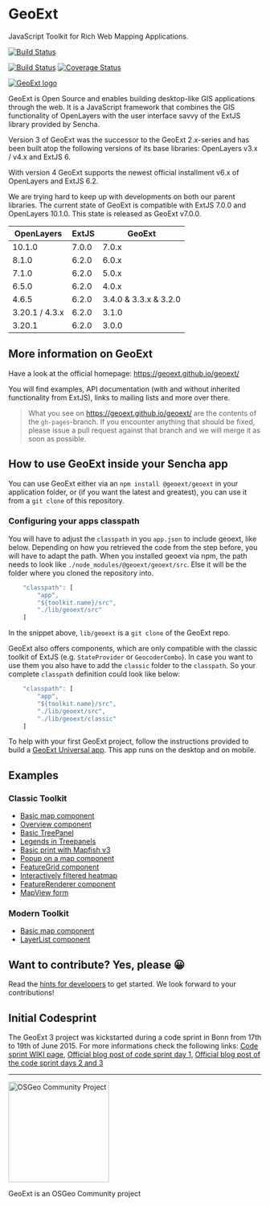 # GeoExt

JavaScript Toolkit for Rich Web Mapping Applications.

[![Build Status](https://github.com/geoext/geoext/actions/workflows/on-push-master.yml/badge.svg)](https://github.com/geoext/geoext/actions/workflows/on-push-master.yml?query=branch%3Amaster)

[![Build Status](https://travis-ci.org/geoext/geoext.svg?branch=master)](https://travis-ci.org/geoext/geoext)
[![Coverage Status](https://coveralls.io/repos/geoext/geoext/badge.svg?branch=master&service=github)](https://coveralls.io/github/geoext/geoext?branch=master)

[![GeoExt logo](https://geoext.github.io/geoext/website-resources/img/GeoExt-logo.png)](https://geoext.github.io/geoext/)

GeoExt is Open Source and enables building desktop-like GIS applications through the web. It is a JavaScript framework that combines the GIS functionality of OpenLayers with the user interface savvy of the ExtJS library provided by Sencha.

Version 3 of GeoExt was the successor to the GeoExt 2.x-series and has been built atop the following versions of its base libraries: OpenLayers v3.x / v4.x and ExtJS 6.

With version 4 GeoExt supports the newest official installment v6.x of OpenLayers and ExtJS 6.2.

We are trying hard to keep up with developments on both our parent libraries.
The current state of GeoExt is compatible with ExtJS 7.0.0 and OpenLayers 10.1.0. This state is released as GeoExt v7.0.0.

| OpenLayers       | ExtJS | GeoExt         |
| ---------------- | ----- | -------------- |
| 10.1.0           | 7.0.0 | 7.0.x         |
| 8.1.0            | 6.2.0 | 6.0.x          |
| 7.1.0            | 6.2.0 | 5.0.x          |
| 6.5.0            | 6.2.0 | 4.0.x          |
| 4.6.5            | 6.2.0 | 3.4.0 & 3.3.x & 3.2.0  |
| 3.20.1 / 4.3.x   | 6.2.0 | 3.1.0          |
| 3.20.1           | 6.2.0 | 3.0.0          |

## More information on GeoExt

Have a look at the official homepage: https://geoext.github.io/geoext/

You will find examples, API documentation (with and without inherited functionality from ExtJS), links to mailing lists and more over there.

> What you see on https://geoext.github.io/geoext/ are the contents of the `gh-pages`-branch. If you encounter anything that should be fixed, please issue a pull request against that branch and we will merge it as soon as possible.

## How to use GeoExt inside your Sencha app

You can use GeoExt either via an `npm install @geoext/geoext` in your application folder, or (if you want the latest and greatest), you can use it from a `git clone` of this repository.

### Configuring your apps classpath

You will have to adjust the `classpath` in you `app.json` to include geoext, like below.
Depending on how you retrieved the code from the step before, you will have to adapt the path.
When you installed geoext via npm, the path needs to look like `./node_modules/@geoext/geoext/src`.
Else it will be the folder where you cloned the repository into.

```javascript
    "classpath": [
        "app",
        "${toolkit.name}/src",
        "./lib/geoext/src"
    ]
```

In the snippet above, `lib/geoext` is a `git clone` of the GeoExt repo.

GeoExt also offers components, which are only compatible with the classic
toolkit of ExtJS (e.g. `StateProvider` or `GeocoderCombo`).
In case you want to use them you also have to add the `classic` folder to the
`classpath`. So your complete `classpath` definition could look like below:

```javascript
    "classpath": [
        "app",
        "${toolkit.name}/src",
        "./lib/geoext/src",
        "./lib/geoext/classic"
    ]
```

To help with your first GeoExt project, follow the instructions provided to build a [GeoExt Universal app](universal-app.md). This app runs on the desktop and on mobile.

## Examples

### Classic Toolkit

* [Basic map component](https://geoext.github.io/geoext/master/examples/component/map.html)
* [Overview component](https://geoext.github.io/geoext/master/examples/component/overviewMap.html)
* [Basic TreePanel](https://geoext.github.io/geoext/master/examples/tree/panel.html)
* [Legends in Treepanels](https://geoext.github.io/geoext/master/examples/tree/tree-legend-simple.html)
* [Basic print with Mapfish v3](https://geoext.github.io/geoext/master/examples/print/basic-mapfish.html)
* [Popup on a map component](https://geoext.github.io/geoext/master/examples/popup/gx-popup.html)
* [FeatureGrid component](https://geoext.github.io/geoext/master/examples/features/grid.html)
* [Interactively filtered heatmap](https://geoext.github.io/geoext/master/examples/filtered-heatmap/filtered-heatmap.html)
* [FeatureRenderer component](https://geoext.github.io/geoext/master/examples/renderer/renderer.html)
* [MapView form](https://geoext.github.io/geoext/master/examples/mapviewform/mapviewform.html)

### Modern Toolkit

* [Basic map component ](https://geoext.github.io/geoext/master/examples/modern-map/modern-map.html)
* [LayerList component ](https://geoext.github.io/geoext/master/examples/modern-layerlist/modern-layerlist.html)


## Want to contribute? Yes, please 😀

Read the [hints for developers](CONTRIBUTING.md) to get started. We look forward
to your contributions!

## Initial Codesprint

The GeoExt 3 project was kickstarted during a code sprint in Bonn from 17th to 19th of June 2015. 
For more informations check the following links:
[Code sprint WIKI page](https://github.com/geoext/geoext/wiki/GeoExt-3-Codesprint), 
[Official blog post of code sprint day 1](http://geoext.blogspot.de/2015/06/geoext-is-getting-3.html), 
[Official blog post of the code sprint days 2 and 3](http://geoext.blogspot.de/2015/06/geoext-3-codesprint-day-2-and-3.html)

---------

<a href="https://www.osgeo.org/projects/geoext/">
<img src="https://geoext.github.io/geoext/website-resources/img/OSGeo_community.png" alt="OSGeo Community Project" width="200" />
</a>

GeoExt is an OSGeo Community project
